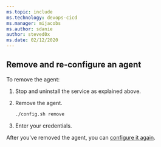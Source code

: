 ```yaml
---
ms.topic: include
ms.technology: devops-cicd
ms.manager: mijacobs
ms.author: sdanie
author: steved0x
ms.date: 02/12/2020
---
```


## Remove and re-configure an agent

To remove the agent:

1. Stop and uninstall the service as explained above.

2. Remove the agent.
   ```bash
   ./config.sh remove
   ```
3. Enter your credentials.

After you've removed the agent, you can [configure it again](#download-configure).
